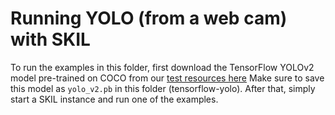 # Running YOLO (from a web cam) with SKIL

To run the examples in this folder, first download the TensorFlow YOLOv2 model pre-trained on COCO from
our [test resources here](https://github.com/deeplearning4j/dl4j-test-resources/blob/681a0cf2e9edb62c88a5dc41f7516e3b1dff3f19/src/main/resources/tf_graphs/examples/yolov2_608x608/frozen_model.pb)
Make sure to save this model as `yolo_v2.pb` in this folder (tensorflow-yolo). After that, simply
start a SKIL instance and run one of the examples.